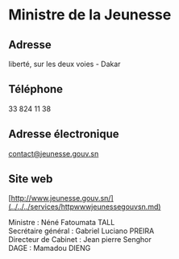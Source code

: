 # Ministre de la Jeunesse

**Adresse**
-----------

Iiberté, sur les deux voies - Dakar

**Téléphone**
-------------

33 824 11 38

**Adresse électronique**
------------------------

[contact@jeunesse.gouv.sn](../../../services/contactjeunessegouvsn.md)

**Site web**
------------

[http://www.jeunesse.gouv.sn/](../../../services/httpwwwjeunessegouvsn.md)

Ministre : Néné Fatoumata TALL  
Secrétaire général : Gabriel Luciano PREIRA  
Directeur de Cabinet : Jean pierre Senghor  
DAGE : Mamadou DIENG